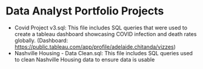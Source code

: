 # Data Analyst Portfolio Projects 

- Covid Project v3.sql: This file includes SQL queries that were used to create a tableau dashboard showcasing COVID infection and death rates globally. (Dashboard: https://public.tableau.com/app/profile/adelaide.chitanda/vizzes) 
- Nashville Housing - Data Clean.sql: This file includes SQL queries used to clean Nashville Housing data to ensure data is usable
